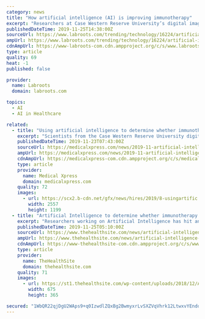 ```yaml
---
category: news
title: "How artificial intelligence (AI) is improving immunotherapy"
excerpt: "Researchers at Case Western Reserve University’s digital imaging lab are pioneering the use of Artificial Intelligence (AI ... patterns before and after initiation of checkpoint inhibitor therapy. (Caption and Image Credit via Case Western University ..."
publishedDateTime: 2019-11-25T14:38:00Z
sourceUrl: https://www.labroots.com/trending/technology/16224/artificial-intelligence-ai-improving-immunotherapy
ampUrl: https://www.labroots.com/trending/technology/16224/artificial-intelligence-ai-improving-immunotherapy/amp
cdnAmpUrl: https://www-labroots-com.cdn.ampproject.org/c/s/www.labroots.com/trending/technology/16224/artificial-intelligence-ai-improving-immunotherapy/amp
type: article
quality: 69
heat: -1
published: false

provider:
  name: Labroots
  domain: labroots.com

topics:
  - AI
  - AI in Healthcare

related:
  - title: "Using artificial intelligence to determine whether immunotherapy is working"
    excerpt: "Scientists from the Case Western Reserve University digital imaging lab, already pioneering the use of Artificial Intelligence (AI ... know which patients would actually benefit from the therapy, and who would not. \"Even though immunotherapy has changed ..."
    publishedDateTime: 2019-11-23T07:43:00Z
    sourceUrl: https://medicalxpress.com/news/2019-11-artificial-intelligence-immunotherapy.html
    ampUrl: https://medicalxpress.com/news/2019-11-artificial-intelligence-immunotherapy.amp
    cdnAmpUrl: https://medicalxpress-com.cdn.ampproject.org/c/s/medicalxpress.com/news/2019-11-artificial-intelligence-immunotherapy.amp
    type: article
    provider:
      name: Medical Xpress
      domain: medicalxpress.com
    quality: 72
    images:
      - url: https://scx2.b-cdn.net/gfx/news/hires/2019/8-usingartific.jpg
        width: 2557
        height: 1199
  - title: "Artificial Intelligence to determine whether immunotherapy is working or not"
    excerpt: "Researchers working on Artificial Intelligence has hit another milestone as they have ... lab would help oncologists know which patients would actually benefit from the therapy, and who would not. “Even though immunotherapy has changed the entire ..."
    publishedDateTime: 2019-11-25T05:10:00Z
    sourceUrl: https://www.thehealthsite.com/news/artificial-intelligence-to-determine-whether-immunotherapy-is-working-or-not-714476/
    ampUrl: https://www.thehealthsite.com/news/artificial-intelligence-to-determine-whether-immunotherapy-is-working-or-not-714476/amp/
    cdnAmpUrl: https://www-thehealthsite-com.cdn.ampproject.org/c/s/www.thehealthsite.com/news/artificial-intelligence-to-determine-whether-immunotherapy-is-working-or-not-714476/amp/
    type: article
    provider:
      name: TheHealthSite
      domain: thehealthsite.com
    quality: 71
    images:
      - url: https://st1.thehealthsite.com/wp-content/uploads/2018/12/Artificial-intelligence.jpg
        width: 675
        height: 365

secured: "1WbQR22qjDgU2WAps9+q0IzwdlZQxBg2BwmyxrLvSXZVqVhrk12LtwxvYEndoziVm+GMhXsUcZ2TuRc0AzcC+CTuD1Lf2BltcTmz0lSnw0tVpuJWAagvCfqGauaepiOmcQm+Wm8sM190+9xWXytFOzo3tSbbFduI0472HoqU65dhLUlBAKEhI9yZ31l5VP6w3QSH36xivP08Hi3cjPGaDL92VcOZKHi7L9sfxymKeMUBJ7DIt8TJTFyav6Fuq6mcIAmArITIgjhkiaw1wYXhWA==;30+tolqukhxhQniJFuc7Lg=="
---
```


